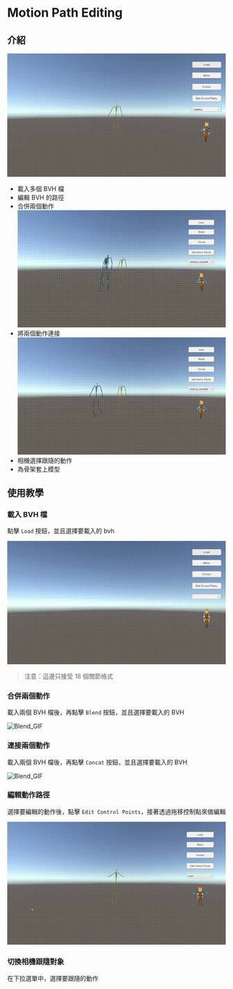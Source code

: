 # Motion Path Editing

## 介紹

![Load_Result](document_data/Load_Result.gif)

* 載入多個 BVH 檔
* 編輯 BVH 的路徑
* 合併兩個動作
  ![Blend_Result](document_data/Blend_Result.gif)
* 將兩個動作連接
  ![Concat_Result](document_data/Concat_Result.gif)
* 相機選擇跟隨的動作
* 為骨架套上模型

## 使用教學

### 載入 BVH 檔

點擊 `Load` 按鈕，並且選擇要載入的 bvh

![Load_GIF](document_data/Load.gif)

> 注意：這邊只接受 18 個關節格式

### 合併兩個動作

載入兩個 BVH 檔後，再點擊 `Blend` 按鈕，並且選擇要載入的 BVH

![Blend_GIF](document_data/Blend.gif)

### 連接兩個動作

載入兩個 BVH 檔後，再點擊 `Concat` 按鈕，並且選擇要載入的 BVH

![Blend_GIF](document_data/Concat.gif)

### 編輯動作路徑

選擇要編輯的動作後，點擊 `Edit Control Points`，接著透過拖移控制點來做編輯

![Edit_Path](document_data/Edit_Path.gif)

### 切換相機跟隨對象

在下拉選單中，選擇要跟隨的動作

